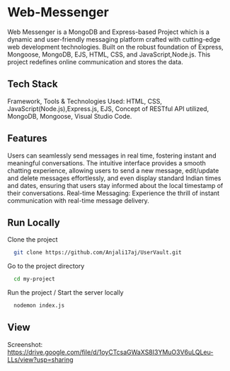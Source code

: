 
# Web-Messenger

Web Messenger is a MongoDB and Express-based Project which is a dynamic and user-friendly messaging platform crafted with cutting-edge web development technologies. 
Built on the robust foundation of Express, Mongoose, MongoDB, EJS, HTML, CSS, and JavaScript,Node.js.
This project redefines online communication and stores the data.

## Tech Stack

Framework,  Tools & Technologies Used:
HTML, CSS, JavaScript(Node.js),Express.js, EJS, Concept of RESTful API utilized, MongoDB, Mongoose,
Visual Studio Code.


## Features

Users can seamlessly send messages in real time, fostering instant and meaningful conversations. The intuitive interface provides a smooth chatting experience, allowing users to send a new message, edit/update and delete messages effortlessly, and even display standard Indian times and dates, ensuring that users stay informed about the local timestamp of their conversations. Real-time Messaging: Experience the thrill of instant communication with real-time message delivery.

## Run Locally

Clone the project

```bash
  git clone https://github.com/Anjali17aj/UserVault.git
```

Go to the project directory

```bash
  cd my-project
```

Run the project / Start the server locally

```bash
  nodemon index.js
```


## View


Screenshot: https://drive.google.com/file/d/1oyCTcsaGWaXS8I3YMuO3V6uLQLeu-LLs/view?usp=sharing

